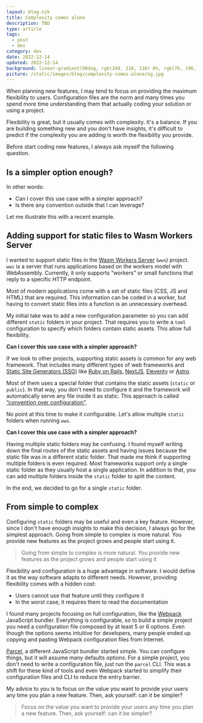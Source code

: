 ```yaml
---
layout: blog.njk
title: Complexity comes alone
description: TBD
type: article
tags:
  - post
  - dev
category: dev
date: 2022-12-14
updated: 2022-12-14
background: linear-gradient(90deg, rgb(249, 216, 138) 0%, rgb(76, 196, 59) 100%);
picture: /static/images/blog/complexity-comes-alone/og.jpg
---
```


When planning new features, I may tend to focus on providing the maximum flexibility to users. Configuration files are the norm and many times you spend more time understanding them that actually coding your solution or using a project.

Flexibility is great, but it usually comes with complexity. It's a balance. If you are building something new and you don't have insights, it's difficult to predict if the complexity you are adding is worth the flexibility you provide.

Before start coding new features, I always ask myself the following question.

## Is a simpler option enough?

In other words: 

- Can I cover this use case with a simpler approach?
- Is there any convention outside that I can leverage?

Let me illustrate this with a recent example.

## Adding support for static files to Wasm Workers Server

I wanted to support static files in the [Wasm Workers Server](https://github.com/vmware-labs/wasm-workers-server/) (`wws`) project. `wws` is a server that runs applications based on the workers model with WebAssembly. Currently, it only supports “workers” or small functions that reply to a specific HTTP endpoint.

Most of modern applications come with a set of static files (CSS, JS and HTML) that are required. This information can be coded in a worker, but having to convert static files into a function is an unnecessary overhead. 

My initial take was to add a new configuration parameter so you can add different `static` folders in your project. That requires you to write a `toml` configuration to specify which folders contain static assets. This allow full flexibility.

**Can I cover this use case with a simpler approach?**

If we look to other projects, supporting static assets is common for any web framework. That includes many different types of web frameworks and [Static Site Generators (SSG)](https://en.wikipedia.org/wiki/Static_site_generator) like [Ruby on Rails](https://rubyonrails.org/), [NextJS](https://nextjs.org/), [Eleventy](https://www.11ty.dev/) or [Astro](https://astro.build).

Most of them uses a special folder that contains the static assets (`static` or `public`). In that way, you don't need to configure it and the framework will automatically serve any file inside it as static. This approach is called [“convention over configuration"](https://en.wikipedia.org/wiki/Convention_over_configuration). 

No point at this time to make it configurable. Let's allow multiple `static` folders when running `wws`.

**Can I cover this use case with a simpler approach?**

Having multiple static folders may be confusing. I found myself writing down the final routes of the static assets and having issues because the static file was in a different static folder. That made me think if supporting multiple folders is even required. Most frameworks support only a single static folder as they usually host a single application. In addition to that, you can add multiple folders inside the `static` folder to split the content.

In the end, we decided to go for a single `static` folder.

## From simple to complex

Configuring `static` folders may be useful and even a key feature. However, since I don't have enough insights to make this decision, I always go for the simplest approach. Going from simple to complex is more natural. You provide new features as the project grows and people start using it.

> Going from simple to complex is more natural. You provide new features as the project grows and people start using it

Flexibility and configuration is a huge advantage in software. I would define it as the way software adapts to different needs. However, providing flexibility comes with a hidden cost:

- Users cannot use that feature until they configure it
- In the worst case, it requires them to read the documentation

I found many projects focusing on full configuration, like the [Webpack](https://webpack.js.org/) JavaScript bundler. Everything is configurable, so to build a simple project you need a configuration file composed by at least 5 or 6 options. Even though the options seems intuitive for developers, many people ended up copying and pasting Webpack configuration files from Internet. 

[Parcel](https://parceljs.org/), a different JavaScript bundler started simple. You can configure things, but it will assume many defaults options. For a simple project, you don't need to write a configuration file, just run the `parcel` CLI. This was a shift for these kind of tools and even Webpack started to simplify their configuration files and CLI to reduce the entry barrier.

My advice to you is to focus on the value you want to provide your users any time you plan a new feature. Then, ask yourself: can it be simpler?

> Focus on the value you want to provide your users any time you plan a new feature. Then, ask yourself: can it be simpler?
